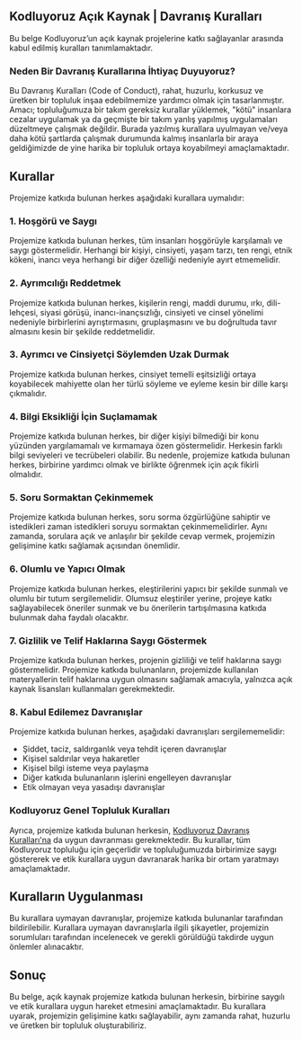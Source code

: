 ## Kodluyoruz Açık Kaynak | Davranış Kuralları

Bu belge Kodluyoruz’un açık kaynak projelerine katkı sağlayanlar arasında kabul edilmiş kuralları tanımlamaktadır. 

### Neden Bir Davranış Kurallarına İhtiyaç Duyuyoruz?

Bu Davranış Kuralları (Code of Conduct), rahat, huzurlu, korkusuz ve üretken bir topluluk inşaa edebilmemize yardımcı olmak için tasarlanmıştır. Amacı; topluluğumuza bir takım gereksiz kurallar yüklemek, "kötü" insanlara cezalar uygulamak ya da geçmişte bir takım yanlış yapılmış uygulamaları düzeltmeye çalışmak değildir. Burada yazılmış kurallara uyulmayan ve/veya daha kötü şartlarda çalışmak durumunda kalmış insanlarla bir araya geldiğimizde de yine harika bir topluluk ortaya koyabilmeyi amaçlamaktadır.

## Kurallar

Projemize katkıda bulunan herkes aşağıdaki kurallara uymalıdır:

### 1. Hoşgörü ve Saygı

Projemize katkıda bulunan herkes, tüm insanları hoşgörüyle karşılamalı ve saygı göstermelidir. Herhangi bir kişiyi, cinsiyeti, yaşam tarzı, ten rengi, etnik kökeni, inancı veya herhangi bir diğer özelliği nedeniyle ayırt etmemelidir.

### 2. Ayrımcılığı Reddetmek

Projemize katkıda bulunan herkes, kişilerin rengi, maddi durumu, ırkı, dili-lehçesi, siyasi görüşü, inancı-inançsızlığı, cinsiyeti ve cinsel yönelimi nedeniyle birbirlerini ayrıştırmasını, gruplaşmasını ve bu doğrultuda tavır almasını kesin bir şekilde reddetmelidir.

### 3. Ayrımcı ve Cinsiyetçi Söylemden Uzak Durmak

Projemize katkıda bulunan herkes, cinsiyet temelli eşitsizliği ortaya koyabilecek mahiyette olan her türlü söyleme ve eyleme kesin bir dille karşı çıkmalıdır.

### 4. Bilgi Eksikliği İçin Suçlamamak

Projemize katkıda bulunan herkes, bir diğer kişiyi bilmediği bir konu yüzünden yargılamamalı ve kırmamaya özen göstermelidir. Herkesin farklı bilgi seviyeleri ve tecrübeleri olabilir. Bu nedenle, projemize katkıda bulunan herkes, birbirine yardımcı olmak ve birlikte öğrenmek için açık fikirli olmalıdır.

### 5. Soru Sormaktan Çekinmemek

Projemize katkıda bulunan herkes, soru sorma özgürlüğüne sahiptir ve istedikleri zaman istedikleri soruyu sormaktan çekinmemelidirler. Aynı zamanda, sorulara açık ve anlaşılır bir şekilde cevap vermek, projemizin gelişimine katkı sağlamak açısından önemlidir.

### 6. Olumlu ve Yapıcı Olmak

Projemize katkıda bulunan herkes, eleştirilerini yapıcı bir şekilde sunmalı ve olumlu bir tutum sergilemelidir. Olumsuz eleştiriler yerine, projeye katkı sağlayabilecek öneriler sunmak ve bu önerilerin tartışılmasına katkıda bulunmak daha faydalı olacaktır.

### 7. Gizlilik ve Telif Haklarına Saygı Göstermek

Projemize katkıda bulunan herkes, projenin gizliliği ve telif haklarına saygı göstermelidir. Projemize katkıda bulunanların, projemizde kullanılan materyallerin telif haklarına uygun olmasını sağlamak amacıyla, yalnızca açık kaynak lisansları kullanmaları gerekmektedir.

### 8. Kabul Edilemez Davranışlar

Projemize katkıda bulunan herkes, aşağıdaki davranışları sergilememelidir:

- Şiddet, taciz, saldırganlık veya tehdit içeren davranışlar
- Kişisel saldırılar veya hakaretler
- Kişisel bilgi isteme veya paylaşma
- Diğer katkıda bulunanların işlerini engelleyen davranışlar
- Etik olmayan veya yasadışı davranışlar

### Kodluyoruz Genel Topluluk Kuralları

Ayrıca, projemize katkıda bulunan herkesin, [Kodluyoruz Davranış Kuralları'na](https://github.com/Kodluyoruz/Code-Of-Conduct) da uygun davranması gerekmektedir. Bu kurallar, tüm Kodluyoruz topluluğu için geçerlidir ve topluluğumuzda birbirimize saygı göstererek ve etik kurallara uygun davranarak harika bir ortam yaratmayı amaçlamaktadır. 

## Kuralların Uygulanması

Bu kurallara uymayan davranışlar, projemize katkıda bulunanlar tarafından bildirilebilir. Kurallara uymayan davranışlarla ilgili şikayetler, projemizin sorumluları tarafından incelenecek ve gerekli görüldüğü takdirde uygun önlemler alınacaktır.

## Sonuç

Bu belge, açık kaynak projemize katkıda bulunan herkesin, birbirine saygılı ve etik kurallara uygun hareket etmesini amaçlamaktadır. Bu kurallara uyarak, projemizin gelişimine katkı sağlayabilir, aynı zamanda rahat, huzurlu ve üretken bir topluluk oluşturabiliriz.
